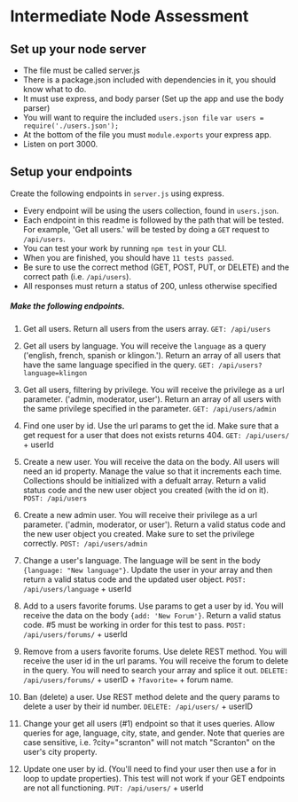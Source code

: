 # Intermediate Node Assessment

## Set up your node server

* The file must be called server.js
* There is a package.json included with dependencies in it, you should know what to do.
* It must use express, and body parser (Set up the app and use the body parser)
* You will want to require the included `users.json file`  `var users = require('./users.json');`
* At the bottom of the file you must `module.exports` your express app.
* Listen on port 3000.


## Setup your endpoints 
Create the following endpoints in `server.js` using express.

* Every endpoint will be using the users collection, found in `users.json`.
* Each endpoint in this readme is followed by the path that will be tested. For example, 'Get all users.' will be tested by doing a `GET` request to `/api/users`.
* You can test your work by running `npm test` in your CLI.
* When you are finished, you should have `11 tests passed`.
* Be sure to use the correct method (GET, POST, PUT, or DELETE) and the correct path (i.e. `/api/users`).
* All responses must return a status of 200, unless otherwise specified

##### Make the following endpoints.

1.  Get all users. Return all users from the users array.
   `GET: /api/users`

2.  Get all users by language. You will receive the `language` as a query ('english, french, spanish or klingon.').  Return an array of all users that have the same language specified in the query.
   `GET: /api/users?language=klingon`

3.  Get all users, filtering by privilege. You will receive the privilege as a url parameter. ('admin, moderator, user').  Return an array of all users with the same privilege specified in the parameter.
   `GET: /api/users/admin`

4. Find one user by id. Use the url params to get the id. Make sure that a get request for a user that does not exists returns 404.
    `GET: /api/users/` + userId

5. Create a new user.  You will receive the data on the body.  All users will need an id property.   Manage the value so that it increments each time.  Collections should be initialized with a defualt array.  Return a valid status code and the new user object you created (with the id on it).  
   `POST: /api/users`

6. Create a new admin user. You will receive their privilege as a url parameter. ('admin, moderator, or user').  Return a valid status code and the new user object you created.  Make sure to set the privilege correctly.
   `POST: /api/users/admin`

7.  Change a user's language. The language will be sent in the body `{language: "New language"}`. Update the user in your array and then return a valid status code and the updated user object.
   `POST: /api/users/language` + userId

8.  Add to a users favorite forums. Use params to get a user by id. You will receive the data on the body `{add: 'New Forum'}`. Return a valid status code. #5 must be working in order for this test to pass.
   `POST: /api/users/forums/` + userId

9. Remove from a users favorite forums. Use delete REST method. You will receive the user id in the url params. You will receive the forum to delete in the query. You will need to search your array and splice it out.
   `DELETE: /api/users/forums/` + userID + `?favorite=` + forum name.

10.  Ban (delete) a user. Use REST method delete and the query params to delete a user by their id number.
   `DELETE: /api/users/` + userID

11. Change your get all users (#1) endpoint so that it uses queries. Allow queries for age, language, city, state, and gender. Note that queries are case sensitive, i.e. ?city="scranton" will not match "Scranton" on the user's city property.


12. Update one user by id.  (You'll need to find your user then use a for in loop to update properties). This test will not work if your GET endpoints are not all functioning.
   `PUT: /api/users/` + userId
